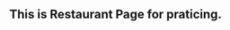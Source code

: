 ## This is Restaurant Page for praticing.
[](http://18.219.151.31/Restaurant/Restaurant-page/index.html)
